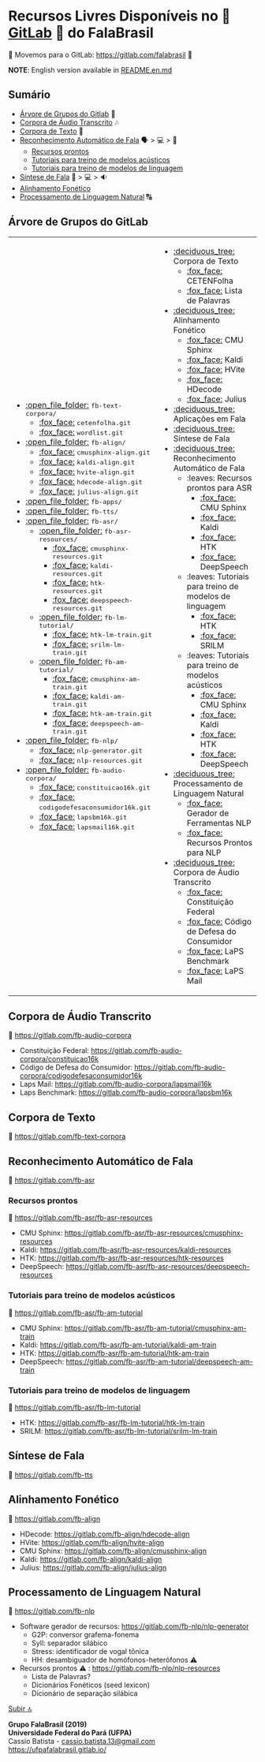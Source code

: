 # Recursos Livres Disponíveis no :fox_face: [GitLab](https://gitlab.com/falabrasil) :fox_face: do FalaBrasil

:fox_face:
Movemos para o GitLab: https://gitlab.com/falabrasil
:fox_face:

**NOTE**: English version available in [README.en.md](./README.en.md)

## Sumário
- [Árvore de Grupos do Gitlab](#árvore-de-grupos-do-gitLab) :deciduous_tree:
- [Corpora de Áudio Transcrito](#corpora-de-áudio-transcrito) :notes:
- [Corpora de Texto](#corpora-de-texto) :book:
- [Reconhecimento Automático de Fala](#reconhecimento-automático-de-fala) :speaking_head: > :computer: > :scroll:
    - [Recursos prontos](#recursos-prontos)
    - [Tutoriais para treino de modelos acústicos](#tutoriais-para-treino-de-modelos-acústicos)
    - [Tutoriais para treino de modelos de linguagem](#tutoriais-para-treino-de-modelos-de-linguagem)
- [Síntese de Fala](#síntese-de-fala) :scroll: > :computer: > :sound:
- [Alinhamento Fonético](#alinhamento-fonético) 
- [Processamento de Linguagem Natural](#processamento-de-linguagem-natural) :capital_abcd:

## Árvore de Grupos do GitLab
<!--begin=html--> 
<table>
<tbody>
	<td>
		<ul>
			<li> <a href="https://gitlab.com/fb-text-corpora"                                              >:open_file_folder:</a> <tt>fb-text-corpora/</tt>         
				<ul>
					<li> <a href="https://gitlab.com/fb-textcorpora/cetenfolha"                            >:fox_face:</a>         <tt>cetenfolha.git</tt>      </li>
					<li> <a href="https://gitlab.com/fb-textcorpora/wordlist"                              >:fox_face:</a>         <tt>wordlist.git</tt>         </li>
				</ul>
			</li>
			<li> <a href="https://gitlab.com/fb-align"                                                     >:open_file_folder:</a> <tt>fb-align/</tt>         
				<ul>
					<li> <a href="https://gitlab.com/fb-asr/fb-align/cmusphinx-align"                      >:fox_face:</a>         <tt>cmusphinx-align.git</tt>      </li>
					<li> <a href="https://gitlab.com/fb-asr/fb-align/kaldi-align"                          >:fox_face:</a>         <tt>kaldi-align.git</tt>          </li>
					<li> <a href="https://gitlab.com/fb-asr/fb-align/hvite-align"                          >:fox_face:</a>         <tt>hvite-align.git</tt>          </li>
					<li> <a href="https://gitlab.com/fb-asr/fb-align/hdecode-align"                        >:fox_face:</a>         <tt>hdecode-align.git</tt>        </li>
					<li> <a href="https://gitlab.com/fb-asr/fb-align/julius-align"                         >:fox_face:</a>         <tt>julius-align.git</tt>         </li>
				</ul>
			</li>
			<li> <a href="https://gitlab.com/fb-apps"                                                      >:open_file_folder:</a> <tt>fb-apps/</tt>                 </li>
			<li> <a href="https://gitlab.com/fb-tts"                                                       >:open_file_folder:</a> <tt>fb-tts/</tt>                  </li>
			<li> <a href="https://gitlab.com/fb-asr"                                                       >:open_file_folder:</a> <tt>fb-asr/</tt>
				<ul>
					<li> <a href="https://gitlab.com/fb-asr/fb-asr-resources"                              >:open_file_folder:</a> <tt>fb-asr-resources/</tt>  
						<ul>
							<li> <a href="https://gitlab.com/fb-asr/fb-asr-resources/cmusphinx-resources"  >:fox_face:</a>         <tt>cmusphinx-resources.git</tt>  </li>
							<li> <a href="https://gitlab.com/fb-asr/fb-asr-resources/kaldi-resources"      >:fox_face:</a>         <tt>kaldi-resources.git</tt>      </li>
							<li> <a href="https://gitlab.com/fb-asr/fb-asr-resources/htk-resources"        >:fox_face:</a>         <tt>htk-resources.git</tt>        </li>
							<li> <a href="https://gitlab.com/fb-asr/fb-asr-resources/deepspeech-resources" >:fox_face:</a>         <tt>deepspeech-resources.git</tt> </li>
						</ul>
					</li>
					<li> <a href="https://gitlab.com/fb-asr/fb-lm-tutorial"                                >:open_file_folder:</a> <tt>fb-lm-tutorial/</tt>    
						<ul>
							<li> <a href="https://gitlab.com/fb-asr/fb-lm-tutorial/htk-lm-train"           >:fox_face:</a>         <tt>htk-lm-train.git</tt>         </li>
							<li> <a href="https://gitlab.com/fb-asr/fb-lm-tutorial/strilm-lm-train"        >:fox_face:</a>         <tt>srilm-lm-train.git</tt>       </li>
						</ul>
					</li>
					<li> <a href="https://gitlab.com/fb-asr/fb-am-tutorial"                                >:open_file_folder:</a> <tt>fb-am-tutorial/</tt>    
						<ul>
							<li> <a href="https://gitlab.com/fb-asr/fb-am-tutorial/cmusphinx-am-train"     >:fox_face:</a>         <tt>cmusphinx-am-train.git</tt>   </li>
							<li> <a href="https://gitlab.com/fb-asr/fb-am-tutorial/kaldi-am-train"         >:fox_face:</a>         <tt>kaldi-am-train.git</tt>       </li>
							<li> <a href="https://gitlab.com/fb-asr/fb-am-tutorial/htk-am-train"           >:fox_face:</a>         <tt>htk-am-train.git</tt>         </li>
							<li> <a href="https://gitlab.com/fb-asr/fb-am-tutorial/deepspeech-am-train"    >:fox_face:</a>         <tt>deepspeech-am-train.git</tt>  </li>
						</ul>
					</li>
				</ul>
			</li>
			<li> <a href="https://gitlab.com/fb-nlp"                                                       >:open_file_folder:</a> <tt>fb-nlp/</tt>            
				<ul>
					<li> <a href="https://gitlab.com/fb-nlp/nlp-generator"                                 >:fox_face:</a> <tt>nlp-generator.git</tt>                </li>
					<li> <a href="https://gitlab.com/fb-nlp/nlp-resources"                                 >:fox_face:</a> <tt>nlp-resources.git</tt>                </li>
				</ul>
			</li>
			<li> <a href="https://gitlab.com/fb-audio-corpora"                                             >:open_file_folder:</a> <tt>fb-audio-corpora/</tt>  
				<ul>
					<li> <a href="https://gitlab.com/fb-audio-corpora/constituicao16k"                     >:fox_face:</a> <tt>constituicao16k.git</tt>            </li>
					<li> <a href="https://gitlab.com/fb-audio-corpora/codigodefesaconsumidor16k"           >:fox_face:</a> <tt>codigodefesaconsumidor16k.git</tt>  </li>
					<li> <a href="https://gitlab.com/fb-audio-corpora/lapsbm16k"                           >:fox_face:</a> <tt>lapsbm16k.git</tt>                  </li>
					<li> <a href="https://gitlab.com/fb-audio-corpora/lapsmail16k"                         >:fox_face:</a> <tt>lapsmail16k.git</tt>                </li>
				</ul>
			</li>
		</ul>
	</td>
	<td>
		<ul>
			<li> <a href="https://gitlab.com/fb-text-corpora"  >:deciduous_tree:</a>  Corpora de Texto                              
				<ul>
					<li> <a href="https://gitlab.com/fb-textcorpora/cetenfolha"                            >:fox_face:</a> CETENFolha                             </li>
					<li> <a href="https://gitlab.com/fb-textcorpora/wordlist"                              >:fox_face:</a> Lista de Palavras                      </li>
				</ul>
			</li>
			<li> <a href="https://gitlab.com/fb-align"         >:deciduous_tree:</a>  Alinhamento Fonético                          
				<ul>
					<li> <a href="https://gitlab.com/fb-asr/fb-align/cmusphinx-align"    >:fox_face:</a> CMU Sphinx  </li>
					<li> <a href="https://gitlab.com/fb-asr/fb-align/kaldi-align"        >:fox_face:</a> Kaldi      </li>
					<li> <a href="https://gitlab.com/fb-asr/fb-align/hvite-align"        >:fox_face:</a> HVite      </li>
					<li> <a href="https://gitlab.com/fb-asr/fb-align/hdecode-align"      >:fox_face:</a> HDecode    </li>
					<li> <a href="https://gitlab.com/fb-asr/fb-align/julius-align"       >:fox_face:</a> Julius     </li>
				</ul>
			</li>
			<li> <a href="https://gitlab.com/fb-apps"          >:deciduous_tree:</a>  Aplicações em Fala                            </li>
			<li> <a href="https://gitlab.com/fb-tts"           >:deciduous_tree:</a>  Síntese de Fala                               </li>
			<li> <a href="https://gitlab.com/fb-asr"           >:deciduous_tree:</a>  Reconhecimento Automático de Fala
				<ul>
					<li> :leaves:                                                     Recursos prontos para ASR                     
						<ul>
							<li> <a href="https://gitlab.com/fb-asr/fb-asr-resources/cmusphinx-resources"     >:fox_face:</a> CMU Sphinx  </li>
							<li> <a href="https://gitlab.com/fb-asr/fb-asr-resources/kaldi-resources"         >:fox_face:</a> Kaldi       </li>
							<li> <a href="https://gitlab.com/fb-asr/fb-asr-resources/htk-resources"           >:fox_face:</a> HTK         </li>
							<li> <a href="https://gitlab.com/fb-asr/fb-asr-resources/deepspeech-resources"    >:fox_face:</a> DeepSpeech  </li>
						</ul>
					</li>
					<li> :leaves:                                                     Tutoriais para treino de modelos de linguagem 
						<ul>
							<li> <a href="https://gitlab.com/fb-asr/fb-lm-tutorial/htk-lm-train"     >:fox_face:</a> HTK   </li>
							<li> <a href="https://gitlab.com/fb-asr/fb-lm-tutorial/strilm-lm-train"  >:fox_face:</a> SRILM </li>
						</ul>
					</li>
					<li> :leaves:                                                     Tutoriais para treino de modelos acústicos    
						<ul>
							<li> <a href="https://gitlab.com/fb-asr/fb-am-tutorial/cmusphinx-am-train"     >:fox_face:</a> CMU Sphinx                </li>
							<li> <a href="https://gitlab.com/fb-asr/fb-am-tutorial/kaldi-am-train"         >:fox_face:</a> Kaldi                     </li>
							<li> <a href="https://gitlab.com/fb-asr/fb-am-tutorial/htk-am-train"           >:fox_face:</a> HTK                       </li>
							<li> <a href="https://gitlab.com/fb-asr/fb-am-tutorial/deepspeech-am-train"    >:fox_face:</a> DeepSpeech                </li>
						</ul>
					</li>
				</ul>
			</li>
			<li> <a href="https://gitlab.com/fb-nlp"          >:deciduous_tree:</a> Processamento de Linguagem Natural              
				<ul>
					<li> <a href="https://gitlab.com/fb-nlp/nlp-generator"           >:fox_face:</a> Gerador de Ferramentas NLP                   </li>
					<li> <a href="https://gitlab.com/fb-nlp/nlp-resources"           >:fox_face:</a> Recursos Prontos para NLP                    </li>
				</ul>
			</li>
			<li> <a href="https://gitlab.com/fb-audio-corpora">:deciduous_tree:</a> Corpora de Áudio Transcrito                     
				<ul>
					<li> <a href="https://gitlab.com/fb-audio-corpora/constituicao16k"           >:fox_face:</a> Constituição Federal                 </li>
					<li> <a href="https://gitlab.com/fb-audio-corpora/codigodefesaconsumidor16k" >:fox_face:</a> Código de Defesa do Consumidor       </li>
					<li> <a href="https://gitlab.com/fb-audio-corpora/lapsbm16k"                 >:fox_face:</a> LaPS Benchmark                       </li>
					<li> <a href="https://gitlab.com/fb-audio-corpora/lapsmail16k"               >:fox_face:</a> LaPS Mail                            </li>
				</ul>
			</li>
		</ul>
	</td>
</tbody>
</table>
<!--end=html-->  

## Corpora de Áudio Transcrito
:link: https://gitlab.com/fb-audio-corpora
- Constituição Federal:           https://gitlab.com/fb-audio-corpora/constituicao16k
- Código de Defesa do Consumidor: https://gitlab.com/fb-audio-corpora/codigodefesaconsumidor16k
- Laps Mail:                      https://gitlab.com/fb-audio-corpora/lapsmail16k
- Laps Benchmark:                 https://gitlab.com/fb-audio-corpora/lapsbm16k

## Corpora de Texto
:link: https://gitlab.com/fb-text-corpora

## Reconhecimento Automático de Fala
:link: https://gitlab.com/fb-asr

### Recursos prontos
:link: https://gitlab.com/fb-asr/fb-asr-resources
- CMU Sphinx: https://gitlab.com/fb-asr/fb-asr-resources/cmusphinx-resources
- Kaldi:      https://gitlab.com/fb-asr/fb-asr-resources/kaldi-resources
- HTK:        https://gitlab.com/fb-asr/fb-asr-resources/htk-resources
- DeepSpeech: https://gitlab.com/fb-asr/fb-asr-resources/deepspeech-resources

### Tutoriais para treino de modelos acústicos
:link: https://gitlab.com/fb-asr/fb-am-tutorial
- CMU Sphinx: https://gitlab.com/fb-asr/fb-am-tutorial/cmusphinx-am-train
- Kaldi:      https://gitlab.com/fb-asr/fb-am-tutorial/kaldi-am-train
- HTK:        https://gitlab.com/fb-asr/fb-am-tutorial/htk-am-train
- DeepSpeech: https://gitlab.com/fb-asr/fb-am-tutorial/deepspeech-am-train

### Tutoriais para treino de modelos de linguagem
:link: https://gitlab.com/fb-asr/fb-lm-tutorial
- HTK:   https://gitlab.com/fb-asr/fb-lm-tutorial/htk-lm-train
- SRILM: https://gitlab.com/fb-asr/fb-lm-tutorial/srilm-lm-train

## Síntese de Fala
:link: https://gitlab.com/fb-tts

## Alinhamento Fonético
:link: https://gitlab.com/fb-align
- HDecode:    https://gitlab.com/fb-align/hdecode-align
- HVite:      https://gitlab.com/fb-align/hvite-align
- CMU Sphinx: https://gitlab.com/fb-align/cmusphinx-align
- Kaldi:      https://gitlab.com/fb-align/kaldi-align
- Julius:     https://gitlab.com/fb-align/julius-align

## Processamento de Linguagem Natural
:link: https://gitlab.com/fb-nlp
- Software gerador de recursos: https://gitlab.com/fb-nlp/nlp-generator
    - G2P: conversor grafema-fonema
    - Syll: separador silábico
    - Stress: identificador de vogal tônica
    - HH: desambiguador de homófonos-heterófonos :warning:
- Recursos prontos :warning: : https://gitlab.com/fb-nlp/nlp-resources
    - Lista de Palavras?
    - Dicionários Fonéticos (seed lexicon)
    - Dicionário de separação silábica

[Subir :top:](#sumário)

__Grupo FalaBrasil (2019)__    
__Universidade Federal do Pará (UFPA)__    
Cassio Batista - cassio.batista.13@gmail.com    
https://ufpafalabrasil.gitlab.io/
